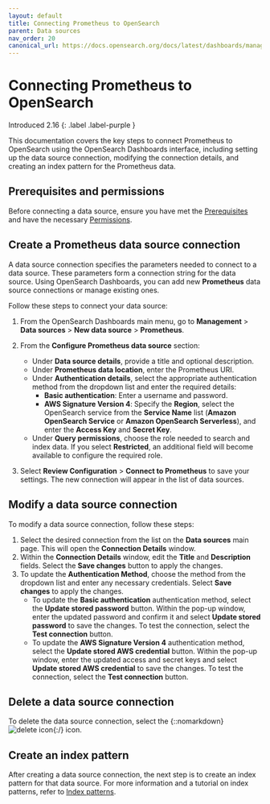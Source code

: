 ```yaml
---
layout: default
title: Connecting Prometheus to OpenSearch
parent: Data sources
nav_order: 20
canonical_url: https://docs.opensearch.org/docs/latest/dashboards/management/connect-prometheus/
---
```


# Connecting Prometheus to OpenSearch
Introduced 2.16
{: .label .label-purple }

This documentation covers the key steps to connect Prometheus to OpenSearch using the OpenSearch Dashboards interface, including setting up the data source connection, modifying the connection details, and creating an index pattern for the Prometheus data. 

## Prerequisites and permissions

Before connecting a data source, ensure you have met the [Prerequisites]({{site.url}}{{site.baseurl}}/dashboards/management/data-sources/#prerequisites) and have the necessary [Permissions]({{site.url}}{{site.baseurl}}/dashboards/management/data-sources/#permissions).

## Create a Prometheus data source connection

A data source connection specifies the parameters needed to connect to a data source. These parameters form a connection string for the data source. Using OpenSearch Dashboards, you can add new **Prometheus** data source connections or manage existing ones.

Follow these steps to connect your data source:

1. From the OpenSearch Dashboards main menu, go to **Management** > **Data sources** > **New data source** > **Prometheus**. 

2. From the **Configure Prometheus data source** section: 
   
   - Under **Data source details**, provide a title and optional description.
   - Under **Prometheus data location**, enter the Prometheus URI.
   - Under **Authentication details**, select the appropriate authentication method from the dropdown list and enter the required details:
       - **Basic authentication**: Enter a username and password.
       - **AWS Signature Version 4**: Specify the **Region**, select the OpenSearch service from the **Service Name** list (**Amazon OpenSearch Service** or **Amazon OpenSearch Serverless**), and enter the **Access Key** and **Secret Key**.
   - Under **Query permissions**, choose the role needed to search and index data. If you select **Restricted**, an additional field will become available to configure the required role.

3. Select **Review Configuration** > **Connect to Prometheus** to save your settings. The new connection will appear in the list of data sources.

## Modify a data source connection

To modify a data source connection, follow these steps: 

1. Select the desired connection from the list on the **Data sources** main page. This will open the **Connection Details** window.
2. Within the **Connection Details** window, edit the **Title** and **Description** fields. Select the **Save changes** button to apply the changes.
3. To update the **Authentication Method**, choose the method from the dropdown list and enter any necessary credentials. Select **Save changes** to apply the changes.
    - To update the **Basic authentication** authentication method, select the **Update stored password** button. Within the pop-up window, enter the updated password and confirm it and select **Update stored password** to save the changes. To test the connection, select the **Test connection** button.
    - To update the **AWS Signature Version 4** authentication method, select the **Update stored AWS credential** button. Within the pop-up window, enter the updated access and secret keys and select **Update stored AWS credential** to save the changes. To test the connection, select the **Test connection** button.

## Delete a data source connection

To delete the data source connection, select the {::nomarkdown}<img src="{{site.url}}{{site.baseurl}}/images/dashboards/trash-can-icon.png" class="inline-icon" alt="delete icon"/>{:/} icon.

## Create an index pattern

After creating a data source connection, the next step is to create an index pattern for that data source. For more information and a tutorial on index patterns, refer to [Index patterns]({{site.url}}{{site.baseurl}}/dashboards/management/index-patterns/). 

